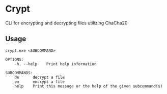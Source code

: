 # Crypt
CLI for encrypting and decrypting files utilizing ChaCha20

## Usage
```
crypt.exe <SUBCOMMAND>

OPTIONS:
    -h, --help    Print help information

SUBCOMMANDS:
    de      decrypt a file
    en      encrypt a file
    help    Print this message or the help of the given subcommand(s)
```